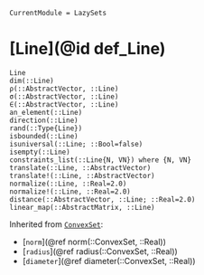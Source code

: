 ```@meta
CurrentModule = LazySets
```

# [Line](@id def_Line)

```@docs
Line
dim(::Line)
ρ(::AbstractVector, ::Line)
σ(::AbstractVector, ::Line)
∈(::AbstractVector, ::Line)
an_element(::Line)
direction(::Line)
rand(::Type{Line})
isbounded(::Line)
isuniversal(::Line; ::Bool=false)
isempty(::Line)
constraints_list(::Line{N, VN}) where {N, VN}
translate(::Line, ::AbstractVector)
translate!(::Line, ::AbstractVector)
normalize(::Line, ::Real=2.0)
normalize!(::Line, ::Real=2.0)
distance(::AbstractVector, ::Line; ::Real=2.0)
linear_map(::AbstractMatrix, ::Line)
```
Inherited from [`ConvexSet`](@ref):
* [`norm`](@ref norm(::ConvexSet, ::Real))
* [`radius`](@ref radius(::ConvexSet, ::Real))
* [`diameter`](@ref diameter(::ConvexSet, ::Real))
